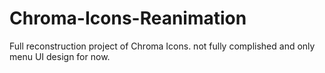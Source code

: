 # Chroma-Icons-Reanimation
Full reconstruction project of Chroma Icons. not fully complished and only menu UI design for now.
